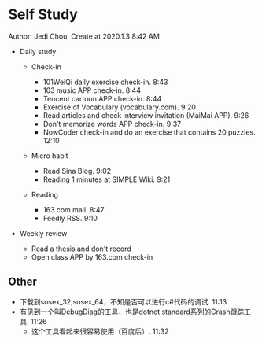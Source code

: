 # Self Study

Author: Jedi Chou, Create at 2020.1.3 8:42 AM

* Daily study
  * Check-in
    * 101WeiQi daily exercise check-in. 8:43
    * 163 music APP check-in. 8:44
    * Tencent cartoon APP check-in. 8:44
    * Exercise of Vocabulary (vocabulary.com). 9:20
    * Read articles and check interview invitation (MaiMai APP). 9:26
    * Don't memorize words APP check-in. 9:37
    * NowCoder check-in and do an exercise that contains 20 puzzles. 12:10

  * Micro habit
    * Read Sina Blog. 9:02
    * Reading 1 minutes at SIMPLE Wiki. 9:21

  * Reading
    * 163.com mail. 8:47
    * Feedly RSS. 9:10

* Weekly review
  * Read a thesis and don't record
  * Open class APP by 163.com check-in

## Other

* 下载到sosex_32,sosex_64，不知是否可以进行c#代码的调试. 11:13
* 有见到一个叫DebugDiag的工具，也是dotnet standard系列的Crash跟踪工具. 11:26
  * 这个工具看起来很容易使用（百度后）. 11:32
